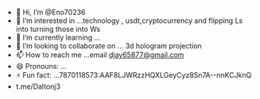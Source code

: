 - 👋 Hi, I’m @Eno70236
- 👀 I’m interested in ...technology , usdt,cryptocurrency and flipping Ls into turning those into Ws
- 🌱 I’m currently learning ...
- 💞️ I’m looking to collaborate on ... 3d hologram projection
- 📫 How to reach me ...email djay65877@gmail.com 
- 😄 Pronouns: ...
- ⚡ Fun fact: ...7870118573:AAF8LJWRzzHQXLGeyCyz8Sn7A--nnKCJknQ
- t.me/Daltonj3

<!---
Eno70236/Eno70236 is a ✨ special ✨ repository because its `README.md` (this file) appears on your GitHub profile.
You can click the Preview link to take a look at your changes.
--->
